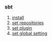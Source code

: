### sbt 


 1. [install](sbt-install.sh)
 2. [set repositories](sbt-repositories.sh)
 3. [set plugin](sbt-plugin.sh)
 4. [set global setting](sbt-global.sh)